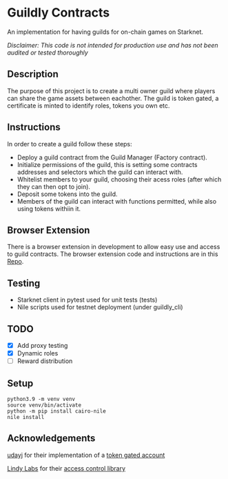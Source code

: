 # Guildly Contracts

An implementation for having guilds for on-chain games on Starknet.

_Disclaimer: This code is not intended for production use and has not been audited or tested thoroughly_

## Description

The purpose of this project is to create a multi owner guild where players can share the game assets between eachother. The guild is token gated, a certificate is minted to identify roles, tokens you own etc.

## Instructions

In order to create a guild follow these steps:

- Deploy a guild contract from the Guild Manager (Factory contract).
- Initialize permissions of the guild, this is setting some contracts addresses and selectors which the guild can interact with.
- Whitelist members to your guild, choosing their acess roles (after which they can then opt to join).
- Deposit some tokens into the guild.
- Members of the guild can interact with functions permitted, while also using tokens withiin it.

## Browser Extension

There is a browser extension in development to allow easy use and access to guild contracts. The browser extension code and instructions are in this [Repo](https://github.com/Guildly/guildly-extension).

## Testing

- Starknet client in pytest used for unit tests (tests)
- Nile scripts used for testnet deployment (under guildly_cli)

## TODO

- [x] Add proxy testing
- [x] Dynamic roles
- [ ] Reward distribution

## Setup

```
python3.9 -m venv venv
source venv/bin/activate
python -m pip install cairo-nile
nile install
```

## Acknowledgements

[udayj](https://twitter.com/udayj) for their implementation of a [token gated account](https://github.com/udayj/token_gated_account)

[Lindy Labs](https://twitter.com/Lindy_Labs) for their [access control library](https://github.com/lindy-labs/cairo-accesscontrol)
